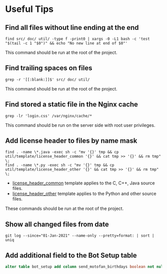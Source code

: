 Useful Tips
===========

## Find all files without line ending at the end

```shell script
find src/ doc/ util/ -type f -print0 | xargs -0 -L1 bash -c 'test "$(tail -c 1 "$0")" && echo "No new line at end of $0"'
```

This command should be run at the root of the project.

## Find trailing spaces on files

```shell script
grep -r '[[:blank:]]$' src/ doc/ util/
```
This command should be run at the root of the project.

## Find stored a static file in the Nginx cache

```shell script
grep -lr 'login.css' /var/nginx/cache/*
```

This command should be run on the server side with root user privileges.

## Add license header to files by name mask

```shell script
find . -name \*.java -exec sh -c "mv '{}' tmp && cp util/template/license_header_common '{}' && cat tmp >> '{}' && rm tmp" \;
find . -name \*.py -exec sh -c "mv '{}' tmp && cp util/template/license_header_other '{}' && cat tmp >> '{}' && rm tmp" \;
```

* [license_header_common](../util/template/license_header_common) template applies to the C, C++, Java source files.
* [license_header_other](../util/template/license_header_other) template applies to the Python and other source files.

These commands should be run at the root of the project.

## Show all changed files from date

```shell script
git log --since="01-Jan-2021" --name-only --pretty=format: | sort | uniq
```

## Add additional field to the Bot Setup table

```sql
alter table bot_setup add column send_motofan_birthdays boolean not null default true;
```
